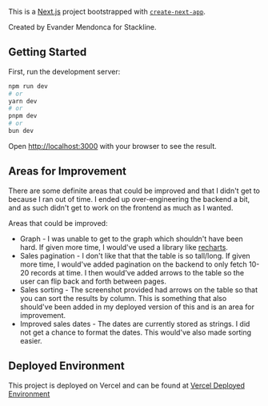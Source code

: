 This is a [Next.js](https://nextjs.org) project bootstrapped with [`create-next-app`](https://nextjs.org/docs/app/api-reference/cli/create-next-app).

Created by Evander Mendonca for Stackline. 

## Getting Started

First, run the development server:

```bash
npm run dev
# or
yarn dev
# or
pnpm dev
# or
bun dev
```

Open [http://localhost:3000](http://localhost:3000) with your browser to see the result.

## Areas for Improvement

There are some definite areas that could be improved and that I didn't get to because I ran out of time. I ended up over-engineering the backend a bit, and as such didn't get to work on the frontend as much as I wanted. 

Areas that could be improved: 
- Graph - I was unable to get to the graph which shouldn't have been hard. If given more time, I would've used a library like [recharts](https://recharts.org/en-US/). 
- Sales pagination - I don't like that that the table is so tall/long. If given more time, I would've added pagination on the backend to only fetch 10-20 records at time. I then would've added arrows to the table so the user can flip back and forth between pages. 
- Sales sorting - The screenshot provided had arrows on the table so that you can sort the results by column. This is something that also should've been added in my deployed version of this and is an area for improvement.
- Improved sales dates - The dates are currently stored as strings. I did not get a chance to format the dates. This would've also made sorting easier.  

## Deployed Environment

This project is deployed on Vercel and can be found at [Vercel Deployed Environment](https://stackline-assessment-ashen.vercel.app/)

